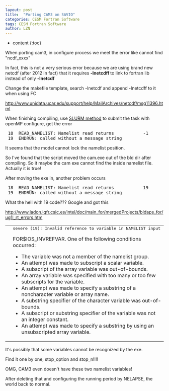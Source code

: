 ```yaml
---
layout: post
title:  "Porting CAM3 on SAVIO" 
categories: CESM Fortran Software
tags: CESM Fortran Software
author: LZN
---
```


* content
{:toc}

When porting cam3, in configure process we meet the error like cannot find "ncdf_xxxx"

In fact, this is not a very serious error because we are using brand new netcdf (after 2012 in fact) that it requires <strong>-lnetcdff </strong>to link to fortran lib instead of only <strong>-lnetcdf</strong>

Change the makefile template, search -lnetcdf and append -lnetcdff to it when using FC

http://www.unidata.ucar.edu/support/help/MailArchives/netcdf/msg11396.html

When finishing compiling, use <a href="http://research-it.berkeley.edu/services/high-performance-computing/running-your-jobs">SLURM method</a> to submit the task with openMP configure, get the error
<pre> 18  READ_NAMELIST: Namelist read returns           -1
 19  ENDRUN: called without a message string</pre>
It seems that the model cannot lock the namelist position.

So I've found that the script moved the cam.exe out of the bld dir after compiling. So it maybe the cam exe cannot find the inside namelist file. Actually it is true!

After moving the exe in, another problem occurs
<pre> 18  READ_NAMELIST: Namelist read returns           19
 19  ENDRUN: called without a message string</pre>
What the hell with 19 code??? Google and got this

http://www.ladon.iqfr.csic.es/intel/doc/main_for/mergedProjects/bldaps_for/ug1l_rt_errors.htm
<table>
<tbody>
<tr>
<td></td>
<td><tt><span style="font-size: medium;">severe (19): Invalid reference to variable in NAMELIST input</span></tt>

FOR$IOS_INVREFVAR. One of the following conditions occurred:
<ul>
	<li class="kadov-p">The variable was not a member of the namelist group.</li>
	<li class="kadov-p">An attempt was made to subscript a scalar variable.</li>
	<li class="kadov-p">A subscript of the array variable was out-of-bounds.</li>
	<li class="kadov-p">An array variable was specified with too many or too few subscripts for the variable.</li>
	<li class="kadov-p">An attempt was made to specify a substring of a noncharacter variable or array name.</li>
	<li class="kadov-p">A substring specifier of the character variable was out-of-bounds.</li>
	<li class="kadov-p">A subscript or substring specifier of the variable was not an integer constant.</li>
	<li class="kadov-p">An attempt was made to specify a substring by using an unsubscripted array variable.</li>
</ul>
</td>
</tr>
</tbody>
</table>
It's possibly that some variables cannot be recognized by the exe.

Find it one by one, stop_option and stop_n!!!!

OMG, CAM3 even doesn't have these two namelist variables!

After deleting that and configuring the running period by NELAPSE, the world back to normal.<span id="transmark" style="display: none; width: 0px; height: 0px;"></span>

&nbsp;

&nbsp;